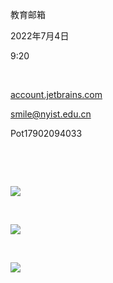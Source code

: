 教育邮箱

2022年7月4日

9:20

 

[account.jetbrains.com](https://account.jetbrains.com/login)

smile@nyist.edu.cn

Pot17902094033

 

 

![](027_教育邮箱_000.png)

 

![](027_教育邮箱_001.png)

 

![](027_教育邮箱_002.png)

 
